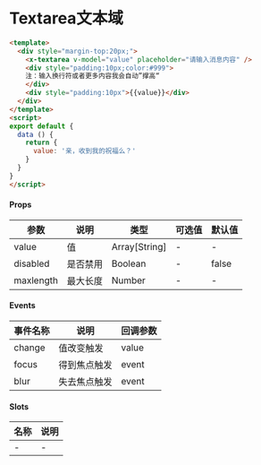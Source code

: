 # Textarea文本域

``` html
<template>
  <div style="margin-top:20px;">
    <x-textarea v-model="value" placeholder="请输入消息内容" />
    <div style="padding:10px;color:#999">
    注：输入换行符或者更多内容我会自动”撑高“
    </div>
    <div style="padding:10px">{{value}}</div>
  </div>
</template>
<script>
export default {
  data () {
    return {
      value: '亲，收到我的祝福么？'
    }
  }
}
</script>
```

#### Props
| 参数      | 说明    | 类型      | 可选值       | 默认值   |
|---------- |-------- |---------- |------------- |--------- |
| value     | 值   | Array[String]  |   -       |    -    |
| disabled     | 是否禁用   | Boolean  |   -       |    false    |
| maxlength     | 最大长度   | Number  |   -       |    -    |

#### Events
| 事件名称 | 说明 | 回调参数 |
|---------|--------|---------|
| change | 值改变触发 | value |
| focus | 得到焦点触发 | event |
| blur | 失去焦点触发 | event |

#### Slots
| 名称 | 说明 | 
|---------|--------|
| - | - |